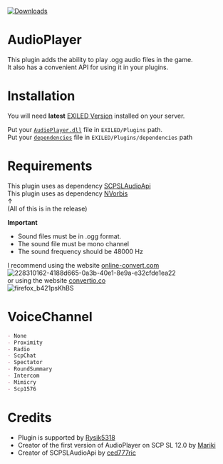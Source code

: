 [![Downloads](https://img.shields.io/github/downloads/Edren-Baton-Team/AudioPlayer/total?color=brown&label=Downloads&style=for-the-badge)](https://github.com/Edren-Baton-Team/AudioPlayer/releases)
# AudioPlayer
This plugin adds the ability to play .ogg audio files in the game.<br>
It also has a convenient API for using it in your plugins.

# Installation
You will need **latest** [EXILED Version](https://github.com/Exiled-Team/EXILED/releases/latest) installed on your server.

Put your [`AudioPlayer.dll`](https://github.com/Edren-Baton-Team/AudioPlayer/releases/latest) file in `EXILED/Plugins` path.<br>
Put your [`dependencies`](https://github.com/Edren-Baton-Team/AudioPlayer/releases/latest) file in `EXILED/Plugins/dependencies` path

# Requirements
This plugin uses as dependency [SCPSLAudioApi](https://github.com/CedModV2/SCPSLAudioApi)<br>
This plugin uses as dependency [NVorbis](https://github.com/NVorbis/NVorbis)<br>
↑<br>
(All of this is in the release)

**Important**
* Sound files must be in .ogg format.
* The sound file must be mono channel
* The sound frequency should be 48000 Hz

 I recommend using the website [online-convert.com](https://audio.online-convert.com/convert/mp3-to-ogg)<br>
![228310162-4188d665-0a3b-40e1-8e9a-e32cfde1ea22](https://github.com/Edren-Baton-Team/AudioPlayer/assets/72207886/51fd2727-e922-4308-86c1-9ae9a9e0f68b)<br>
or using the website [convertio.co](https://convertio.co/mp3-ogg/)<br>
![firefox_b421psKhBS](https://github.com/Edren-Baton-Team/AudioPlayer/assets/72207886/62e4e32e-26d9-4758-b17b-210933f13a0e)<br>
# VoiceChannel
```md
- None
- Proximity
- Radio
- ScpChat
- Spectator
- RoundSummary
- Intercom
- Mimicry
- Scp1576
```
# Credits
- Plugin is supported by [Rysik5318](https://github.com/Rysik5318)
- Creator of the first version of AudioPlayer on SCP SL 12.0 by [Mariki](https://github.com/Marikider)
- Creator of SCPSLAudioApi by [ced777ric](https://github.com/ced777ric)
